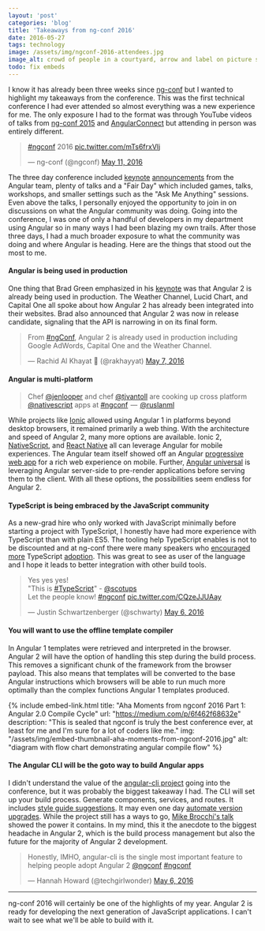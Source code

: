```yaml
---
layout: 'post'
categories: 'blog'
title: 'Takeaways from ng-conf 2016'
date: 2016-05-27
tags: technology
image: /assets/img/ngconf-2016-attendees.jpg
image_alt: crowd of people in a courtyard, arrow and label on picture saying 'that's me'
todo: fix embeds
---
```


I know it has already been three weeks since [ng-conf](https://www.ng-conf.org/#/) but I wanted to highlight my takeaways from the conference. This
was the first technical conference I had ever attended so almost everything
was a new experience for me. The only exposure I had to the format was through
YouTube videos of talks from [ng-conf 2015](https://www.youtube.com/playlist?list=PLOETEcp3DkCoNnlhE-7fovYvqwVPrRiY7) and
[AngularConnect](https://www.youtube.com/channel/UCzrskTiT_ObAk3xBkVxMz5g/feed)
but attending in person was entirely different.

<blockquote class="twitter-tweet"><p lang="und" dir="ltr"><a href="https://twitter.com/hashtag/ngconf?src=hash&amp;ref_src=twsrc%5Etfw">#ngconf</a> 2016 <a href="https://t.co/mTs6frxVlj">pic.twitter.com/mTs6frxVlj</a></p>&mdash; ng-conf (@ngconf) <a href="https://twitter.com/ngconf/status/730225043750322176?ref_src=twsrc%5Etfw">May 11, 2016</a></blockquote>

The three day conference included
[keynote](https://www.youtube.com/watch?v=gdlpE9vPQFs)
[announcements](https://youtu.be/bSssb9AmiJU?t=25m22s) from the Angular team,
plenty of talks and a "Fair Day" which included games, talks, workshops, and
smaller settings such as the "Ask Me Anything" sessions. Even above the talks,
I personally enjoyed the opportunity to join in on discussions on what the
Angular community was doing. Going into the conference, I was one of only a
handful of developers in my department using Angular so in many ways I had
been blazing my own trails. After those three days, I had a much broader
exposure to what the community was doing and where Angular is heading. Here
are the things that stood out the most to me.

#### Angular is being used in production

One thing that Brad Green emphasized in his
[keynote](https://www.youtube.com/watch?v=gdlpE9vPQFs) was that Angular 2 is
already being used in production. The Weather Channel, Lucid Chart, and
Capital One all spoke about how Angular 2 has already been integrated into
their websites. Brad also announced that Angular 2 was now in release
candidate, signaling that the API is narrowing in on its final form.

<blockquote class="twitter-tweet"><p lang="en" dir="ltr">From <a href="https://twitter.com/hashtag/ngConf?src=hash&amp;ref_src=twsrc%5Etfw">#ngConf</a>, Angular 2 is already used in production including Google AdWords, Capital One and the Weather Channel.</p>&mdash; Rachid Al Khayat 🍕 (@rakhayyat) <a href="https://twitter.com/rakhayyat/status/729032357462806528?ref_src=twsrc%5Etfw">May 7, 2016</a></blockquote>

#### Angular is multi-platform

> Chef [@jenlooper](https://twitter.com/jenlooper) and chef [@tjvantoll](https://twitter.com/tjvantoll) are cooking up cross platform [@nativescript](https://twitter.com/nativescript) apps at [#ngconf](https://twitter.com/hashtag/ngconf)
>  —  [@ruslanml](https://twitter.com/ruslanml/status/727997662687944705)

While projects like [Ionic](http://ionicframework.com/) allowed using Angular
1 in platforms beyond desktop browsers, it remained primarily a web thing.
With the architecture and speed of Angular 2, many more options are available.
Ionic 2, [NativeScript](https://www.youtube.com/watch?v=R3nyG2xtzeQ), and
[React Native](https://www.youtube.com/watch?v=yDbaihb1eIs) all can leverage
Angular for mobile experiences. The Angular team itself showed off an Angular
[progressive web app](https://www.youtube.com/watch?v=wLWVASD0dvU) for a rich
web experience on mobile. Further, [Angular
universal](https://www.youtube.com/watch?v=TCj_oC3m6_U) is leveraging Angular
server-side to pre-render applications before serving them to the client. With
all these options, the possibilities seem endless for Angular 2.

#### TypeScript is being embraced by the JavaScript community

As a new-grad hire who only worked with JavaScript minimally before starting a
project with TypeScript, I honestly have had more experience with TypeScript
than with plain ES5. The tooling help TypeScript enables is not to be
discounted and at ng-conf there were many speakers who
[encouraged](https://www.youtube.com/watch?v=e3djIqAGqZo)
[more](https://www.youtube.com/watch?v=dzPjBWLdGz0) TypeScript
[adoption](https://youtu.be/GE5gZX6V6Zs). This was great to see as user of the
language and I hope it leads to better integration with other build tools.

<blockquote class="twitter-tweet"><p lang="en" dir="ltr">Yes yes yes! <br>&quot;This is <a href="https://twitter.com/hashtag/TypeScript?src=hash&amp;ref_src=twsrc%5Etfw">#TypeScript</a>&quot; - <a href="https://twitter.com/scotups?ref_src=twsrc%5Etfw">@scotups</a> <br>Let the people know! <a href="https://twitter.com/hashtag/ngconf?src=hash&amp;ref_src=twsrc%5Etfw">#ngconf</a> <a href="https://t.co/CQzeJJUAay">pic.twitter.com/CQzeJJUAay</a></p>&mdash; Justin Schwartzenberger (@schwarty) <a href="https://twitter.com/schwarty/status/728637802951245825?ref_src=twsrc%5Etfw">May 6, 2016</a></blockquote>

#### You will want to use the offline template compiler

In Angular 1 templates were retrieved and interpreted in the browser. Angular
2 will have the option of handling this step during the build process. This
removes a significant chunk of the framework from the browser payload. This
also means that templates will be converted to the base Angular instructions
which browsers will be able to run much more optimally than the complex
functions Angular 1 templates produced.

{% include embed-link.html
    title: "Aha Moments from ngconf 2016 Part 1: Angular 2.0 Compile Cycle"
    url: "https://medium.com/p/6f462f68632e"
    description: "This is sealed that ngconf is truly the best conference ever, at least for me and I'm sure for a lot of coders like me."
    img: "/assets/img/embed-thumbnail-aha-moments-from-ngconf-2016.jpg"
    alt: "diagram with flow chart demonstrating angular compile flow"
%}

#### The Angular CLI will be the goto way to build Angular apps

I didn't understand the value of the [angular-cli
project](https://cli.angular.io/) going into the conference, but it was
probably the biggest takeaway I had. The CLI will set up your build process.
Generate components, services, and routes. It includes [style guide
suggestions](https://www.youtube.com/watch?v=bci-Z6nURgE). It may even one day
[automate version upgrades](https://youtu.be/bSssb9AmiJU?t=58m3s). While the
project still has a ways to go, [Mike Brocchi's
talk](https://www.youtube.com/watch?v=wHZe6gGI5RY) showed the power it
contains. In my mind, this it the anecdote to the biggest headache in Angular
2, which is the build process management but also the future for the majority
of Angular 2 development.

<blockquote class="twitter-tweet"><p lang="en" dir="ltr">Honestly, IMHO, angular-cli is the single most important feature to helping people adopt Angular 2 <a href="https://twitter.com/ngconf?ref_src=twsrc%5Etfw">@ngconf</a> <a href="https://twitter.com/hashtag/ngconf?src=hash&amp;ref_src=twsrc%5Etfw">#ngconf</a></p>&mdash; Hannah Howard (@techgirlwonder) <a href="https://twitter.com/techgirlwonder/status/728633226923663360?ref_src=twsrc%5Etfw">May 6, 2016</a></blockquote>

---

ng-conf 2016 will certainly be one of the highlights of my year. Angular 2 is
ready for developing the next generation of JavaScript applications. I can't
wait to see what we'll be able to build with it.

<script async src="https://platform.twitter.com/widgets.js" charset="utf-8"></script>
